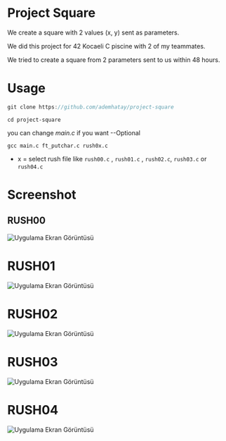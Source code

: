 # Project Square
 We create a square with 2 values (x, y) sent as parameters.

We did this project for 42 Kocaeli C piscine with 2 of my teammates. 

We tried to create a square from 2 parameters sent to us within 48 hours.
# Usage

```javascript
git clone https://github.com/ademhatay/project-square
```
```
cd project-square
```
you can change *main.c* if you want --Optional
```
gcc main.c ft_putchar.c rush0x.c
```
* x = select rush file like `rush00.c` , `rush01.c` , `rush02.c`, `rush03.c` or `rush04.c`

  
# Screenshot

## RUSH00
![Uygulama Ekran Görüntüsü](https://github.com/ademhatay/project-square/blob/master/screenshot/rush00.png?raw=true)

# RUSH01
![Uygulama Ekran Görüntüsü](https://github.com/ademhatay/project-square/blob/master/screenshot/rush01.png?raw=true)

# RUSH02
![Uygulama Ekran Görüntüsü](https://github.com/ademhatay/project-square/blob/master/screenshot/rush02.png?raw=true)

# RUSH03
![Uygulama Ekran Görüntüsü](https://github.com/ademhatay/project-square/blob/master/screenshot/rush03.png?raw=true)

# RUSH04
![Uygulama Ekran Görüntüsü](https://github.com/ademhatay/project-square/blob/master/screenshot/rush04.png?raw=true)
